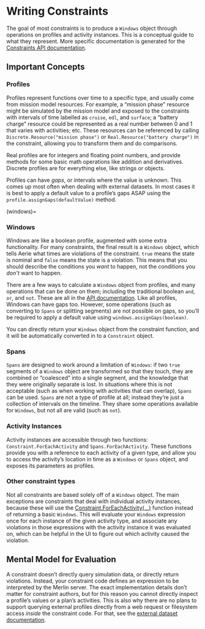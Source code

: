 # Writing Constraints

The goal of most constraints is to produce a `Windows` object through
operations on profiles and activity instances. This is a conceptual
guide to what they represent. More specific documentation is generated
for the [Constraints API
documentation](../../../constraints-edsl-api/index).

## Important Concepts

### Profiles

Profiles represent functions over time to a specific type, and usually
come from mission model resources. For example, a “mission phase”
resource might be simulated by the mission model and exposed to the
constraints with intervals of time labelled as `cruise`, `edl`, and
`surface`; a “battery charge” resource could be represented as a real
number between 0 and 1 that varies with activities; etc. These resources
can be referenced by calling `Discrete.Resource("mission phase")` or
`Real.Resource("battery charge")` in the constraint, allowing you to
transform them and do comparisons.

Real profiles are for integers and floating point numbers, and provide
methods for some basic math operations like addition and derivatives.
Discrete profiles are for everything else, like strings or objects.

Profiles can have _gaps_, or intervals where the value is unknown. This
comes up most often when dealing with external datasets. In most cases
it is best to apply a default value to a profile’s gaps ASAP using the
`profile.assignGaps(defaultValue)` method.

(windows)= 
### Windows

Windows are like a boolean profile, augmented with some extra
functionality. For many constraints, the final result is a `Windows`
object, which tells Aerie what times are violations of the constraint.
`true` means the state is nominal and `false` means the state is a
violation. This means that you should describe the conditions you _want_
to happen, not the conditions you _don’t_ want to happen.

There are a few ways to calculate a `Windows` object from profiles,
and many operations that can be done on them; including the traditional
boolean `and`, `or`, and `not`. These are all in the [API
documentation](../../../constraints-edsl-api/index). Like all profiles,
Windows can have gaps too. However, some operations (such as converting
to `Spans` or splitting segments) are not possible on gaps, so you’ll
be required to apply a default value using
`windows.assignGaps(boolean)`.

You can directly return your `Windows` object from the constraint function,
and it will be automatically converted in to a `Constraint` object.

### Spans

`Spans` are designed to work around a limitation of `Windows`: if
two `true` segments of a `Windows` object are transformed so that
they touch, they are combined or “coalesced” into a single segment, and
the knowledge that they were originally separate is lost. In situations
where this is not acceptable (such as when working with activities that
can overlap), `Spans` can be used. `Spans` are not a type of profile
at all; instead they’re just a collection of intervals on the timeline.
They share some operations available for `Windows`, but not all are
valid (such as `not`).

### Activity Instances

Activity instances are accessible through two functions:
`Constraint.ForEachActivity` and `Spans.ForEachActivity`. These
functions provide you with a reference to each activity of a given type,
and allow you to access the activity’s location in time as a `Windows`
or `Spans` object, and exposes its parameters as profiles.

### Other constraint types

Not all constraints are based solely off of a `Windows` object. The main exceptions are constraints that deal with
individual activity instances, because these will use the
[Constraint.ForEachActivity(...)](../../../constraints-edsl-api/classes/Constraint.md#foreachactivity) function instead of
returning a basic `Windows`. This will evaluate your `Windows` expression once for each instance of the given activity
type, and associate any violations in those expressions with the activity instance it was evaluated on, which can be helpful
in the UI to figure out which activity caused the violation.

## Mental Model for Evaluation

A constraint doesn’t directly query simulation data, or directly return
violations. Instead, your constraint code defines an expression to be
interpreted by the Merlin server. The exact implementation details don’t
matter for constraint authors, but for this reason you cannot directly
inspect a profile’s values or a plan’s activities. This is also why
there are no plans to support querying external profiles directly from a
web request or filesystem access _inside_ the constraint code. For that,
see the [external dataset documentation](../external-datasets/index.rst).
